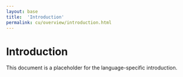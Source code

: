 ```yaml
---
layout: base
title:  'Introduction'
permalink: cu/overview/introduction.html
---
```


# Introduction

This document is a placeholder for the language-specific introduction.
